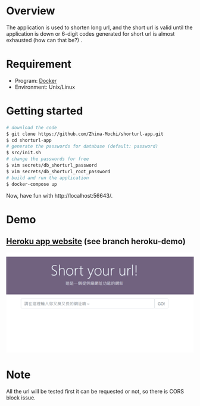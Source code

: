 # Overview
The application is used to shorten long url, and the short url is valid until the application is down or 6-digit codes generated for short url is almost exhausted (how can that be?) .
# Requirement
- Program: [Docker](https://www.docker.com/)
- Environment: Unix/Linux
# Getting started
```bash
# download the code
$ git clone https://github.com/Zhima-Mochi/shorturl-app.git
$ cd shorturl-app
# generate the passwords for database (default: password)
$ src/init.sh
# change the passwords for free
$ vim secrets/db_shorturl_password
$ vim secrets/db_shorturl_root_password
# build and run the application
$ docker-compose up
```
Now, have fun with http://localhost:56643/.
# Demo
## [Heroku app website](https://akb49.herokuapp.com/) (see branch heroku-demo)
![](/src/examples/main_page.png)

# Note
All the url will be tested first it can be requested or not, so there is CORS block issue.